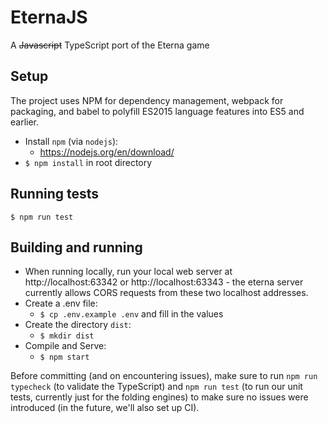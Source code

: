 # EternaJS

A ~~Javascript~~ TypeScript port of the Eterna game

## Setup

The project uses NPM for dependency management, webpack for packaging, and babel to polyfill ES2015 language features into ES5 and earlier.

* Install `npm` (via `nodejs`): 
    - https://nodejs.org/en/download/
* `$ npm install` in root directory

## Running tests

`$ npm run test`

## Building and running

* When running locally, run your local web server at http://localhost:63342 or http://localhost:63343 - the eterna server currently allows CORS requests from these two localhost addresses.
* Create a .env file:
    - `$ cp .env.example .env` and fill in the values
* Create the directory `dist`:
    - `$ mkdir dist`
* Compile and Serve:
    - `$ npm start`

Before committing (and on encountering issues), make sure to run `npm run typecheck` (to validate the TypeScript) and `npm run test` (to run our unit tests, currently just for the folding engines) to make sure no issues were introduced (in the future, we'll also set up CI).
